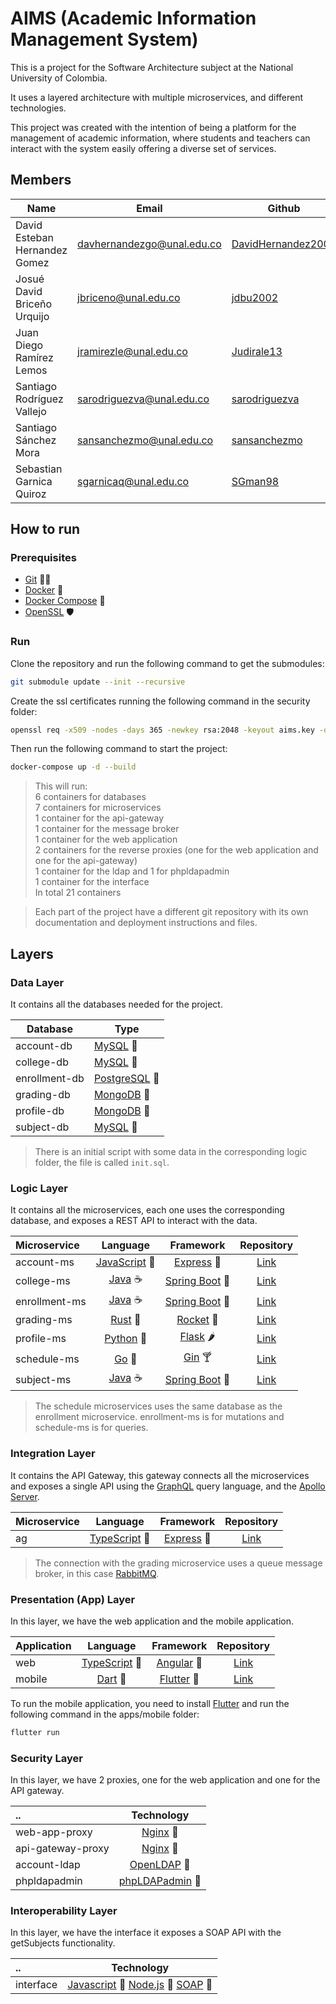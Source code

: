 # AIMS (Academic Information Management System)

This is a project for the Software Architecture subject at the
National University of Colombia.

It uses a layered architecture with multiple microservices, and different
technologies.

This project was created with the intention of being a platform for
the management of academic information, where students and teachers can
interact with the system easily offering a diverse set of services.

## Members

| Name                          | Email                      | Github                                                      |
| ----------------------------- | -------------------------- | ----------------------------------------------------------- |
| David Esteban Hernandez Gomez | davhernandezgo@unal.edu.co | [DavidHernandez2001](https://github.com/DavidHernandez2001) |
| Josué David Briceño Urquijo   | jbriceno@unal.edu.co       | [jdbu2002](https://github.com/jdbu2002)                     |
| Juan Diego Ramírez Lemos      | jramirezle@unal.edu.co     | [Judirale13](https://github.com/Judirale13)                 |
| Santiago Rodríguez Vallejo    | sarodriguezva@unal.edu.co  | [sarodriguezva](https://github.com/sarodriguezva)           |
| Santiago Sánchez Mora         | sansanchezmo@unal.edu.co   | [sansanchezmo](https://github.com/sansanchezmo)             |
| Sebastian Garnica Quiroz      | sgarnicaq@unal.edu.co      | [SGman98](https://github.com/SGman98)                       |

## How to run

### Prerequisites

- [Git](https://git-scm.com/downloads) 🐱‍💻
- [Docker](https://docs.docker.com/install/) 🐳
- [Docker Compose](https://docs.docker.com/compose/install/) 🐙
- [OpenSSL](https://www.openssl.org/) 🛡️

### Run

Clone the repository and run the following command to get the submodules:

```sh
git submodule update --init --recursive
```

Create the ssl certificates running the following command in the security folder:

```sh
openssl req -x509 -nodes -days 365 -newkey rsa:2048 -keyout aims.key -out aims.crt -config aims.conf
```

Then run the following command to start the project:

```sh
docker-compose up -d --build
```

> This will run:\
> 6 containers for databases\
> 7 containers for microservices\
> 1 container for the api-gateway\
> 1 container for the message broker\
> 1 container for the web application\
> 2 containers for the reverse proxies (one for the web application and one for the api-gateway)\
> 1 container for the ldap and 1 for phpldapadmin\
> 1 container for the interface\
> In total 21 containers

> Each part of the project have a different git repository with its own
> documentation and deployment instructions and files.

## Layers

### Data Layer

It contains all the databases needed for the project.

| Database      | Type                                         |
| ------------- | -------------------------------------------- |
| account-db    | [MySQL](https://www.mysql.com/) 🐬           |
| college-db    | [MySQL](https://www.mysql.com/) 🐬           |
| enrollment-db | [PostgreSQL](https://www.postgresql.org/) 🐘 |
| grading-db    | [MongoDB](https://www.mongodb.com/) 🍃       |
| profile-db    | [MongoDB](https://www.mongodb.com/) 🍃       |
| subject-db    | [MySQL](https://www.mysql.com/) 🐬           |

> There is an initial script with some data in the corresponding logic folder, the file is called `init.sql`.

### Logic Layer

It contains all the microservices, each one uses the corresponding database, and
exposes a REST API to interact with the data.

| Microservice  |                   Language                   |                        Framework                         |                    Repository                    |
| :------------ | :------------------------------------------: | :------------------------------------------------------: | :----------------------------------------------: |
| account-ms    | [JavaScript](https://www.javascript.com/) 📜 |           [Express](https://expressjs.com/) 🚀           |  [Link](https://github.com/AIMS-UN/account_ms)   |
| college-ms    |       [Java](https://www.java.com/) ☕       | [Spring Boot](https://spring.io/projects/spring-boot) 🍃 |  [Link](https://github.com/AIMS-UN/college_ms)   |
| enrollment-ms |       [Java](https://www.java.com/) ☕       | [Spring Boot](https://spring.io/projects/spring-boot) 🍃 | [Link](https://github.com/AIMS-UN/enrollment_ms) |
| grading-ms    |    [Rust](https://www.rust-lang.org/) 🦀     |             [Rocket](https://rocket.rs/) 🚀              |  [Link](https://github.com/AIMS-UN/grading_ms)   |
| profile-ms    |     [Python](https://www.python.org/) 🐍     | [Flask](https://flask.palletsprojects.com/en/1.1.x/) 🌶️  |  [Link](https://github.com/AIMS-UN/profile_ms)   |
| schedule-ms   |         [Go](https://golang.org/) 🐹         |             [Gin](https://gin-gonic.com) 🍸              |  [Link](https://github.com/AIMS-UN/schedule_ms)  |
| subject-ms    |       [Java](https://www.java.com/) ☕       | [Spring Boot](https://spring.io/projects/spring-boot) 🍃 |  [Link](https://github.com/AIMS-UN/subject_ms)   |

> The schedule microservices uses the same database as the enrollment microservice.
> enrollment-ms is for mutations and schedule-ms is for queries.

### Integration Layer

It contains the API Gateway, this gateway connects all the microservices and
exposes a single API using the [GraphQL](https://graphql.org/) query language,
and the [Apollo Server](https://www.apollographql.com/docs/apollo-server/).

| Microservice |                     Language                     |              Framework               |                   Repository                   |
| :----------- | :----------------------------------------------: | :----------------------------------: | :--------------------------------------------: |
| ag           | [TypeScript](https://www.typescriptlang.org/) 📜 | [Express](https://expressjs.com/) 🚀 | [Link](https://github.com/AIMS-UN/api_gateway) |

> The connection with the grading microservice uses a queue message broker, in this case [RabbitMQ](https://www.rabbitmq.com/).

### Presentation (App) Layer

In this layer, we have the web application and the mobile application.

| Application |                     Language                     |             Framework              |                  Repository                   |
| :---------- | :----------------------------------------------: | :--------------------------------: | :-------------------------------------------: |
| web         | [TypeScript](https://www.typescriptlang.org/) 📜 | [Angular](https://angular.io/) 🍃  |  [Link](https://github.com/AIMS-UN/web_app)   |
| mobile      |           [Dart](https://dart.dev/) 🎯           | [Flutter](https://flutter.dev/) 🎯 | [Link](https://github.com/AIMS-UN/mobile_app) |

To run the mobile application, you need to install [Flutter](https://flutter.dev/docs/get-started/install) and run the following command in the apps/mobile folder:

```sh
flutter run
```

### Security Layer

In this layer, we have 2 proxies, one for the web application and one for the
API gateway.

| ..                |                    Technology                    |
| :---------------- | :----------------------------------------------: |
| web-app-proxy     |        [Nginx](https://www.nginx.com/) 🐳        |
| api-gateway-proxy |        [Nginx](https://www.nginx.com/) 🐳        |
| account-ldap      |     [OpenLDAP](https://www.openldap.org/) 🐳     |
| phpldapadmin      | [phpLDAPadmin](https://www.phpLDAPadmin.org/) 🐳 |

### Interoperability Layer

In this layer, we have the interface it exposes a SOAP API with the
getSubjects functionality.

| ..        |                                                      Technology                                                      |
| :-------- | :------------------------------------------------------------------------------------------------------------------: |
| interface | [Javascript](https://www.javascript.com/) 📜 [Node.js](https://nodejs.org/en/) 🐳 [SOAP](https://www.soapui.org/) 🐳 |
